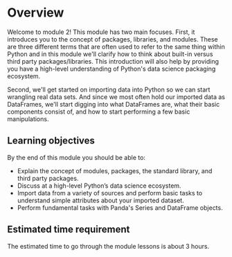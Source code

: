 # Overview

Welcome to module 2! This module has two main focuses. First, it introduces you to the concept of packages, libraries, and modules. These are three different terms that are often used to refer to the same thing within Python and in this module we'll clarify how to think about built-in versus third party packages/libraries.  This introduction will  also help by providing you have a high-level understanding of Python's data science packaging ecosystem. 

Second, we'll get started on importing data into Python so we can start wrangling real data sets. And since we most often hold our imported data as DataFrames, we'll start digging into what DataFrames are, what their basic components consist of, and how to start performing a few basic manipulations.

## Learning objectives

By the end of this module you should be able to:

- Explain the concept of modules, packages, the standard library, and third party packages.
- Discuss at a high-level Python’s data science ecosystem.
- Import data from a variety of sources and perform basic tasks to understand simple attributes about your imported dataset.
- Perform fundamental tasks with Panda's Series and DataFrame objects.

## Estimated time requirement

The estimated time to go through the module lessons is about 3 hours.
